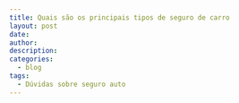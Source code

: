 ```yaml
---
title: Quais são os principais tipos de seguro de carro
layout: post
date:
author:
description:
categories:
  - blog
tags:
  - Dúvidas sobre seguro auto
---
```

